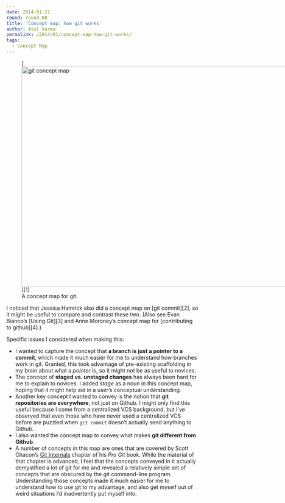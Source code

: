 ```yaml
---
date: 2014-01-21
round: round-08
title: 'Concept map: how git works'
author: Atul Varma
permalink: /2014/01/concept-map-how-git-works/
tags:
  - Concept Map
---
```

<figure id="attachment_5533" style="width: 707px;" class="wp-caption alignnone">[<img src="http://teaching.software-carpentry.org/wp-content/uploads/2014/01/git-concept-map-1024x836.jpg" alt="git concept map" width="707" height="577" class="size-large wp-image-5533" />][1]<figcaption class="wp-caption-text">A concept map for git.</figcaption></figure> 
I noticed that Jessica Hamrick also did a concept map on [git commit][2], so it might be useful to compare and contrast these two. (Also see Evan Bianco&#8217;s [Using Git][3] and Anne Moroney&#8217;s concept map for [contributing to github][4].)

Specific issues I considered when making this:

*   I wanted to capture the concept that **a branch is just a pointer to a commit**, which made it much easier for me to understand how branches work in git. Granted, this took advantage of pre-existing scaffolding in my brain about what a *pointer* is, so it might not be as useful to novices.
*   The concept of **staged vs. unstaged changes** has always been hard for me to explain to novices. I added *stage* as a noun in this concept map, hoping that it might help aid in a user&#8217;s conceptual understanding.
*   Another key concept I wanted to convey is the notion that **git repositories are everywhere**, not just on Github. I might only find this useful because I come from a centralized VCS background, but I&#8217;ve observed that even those who have never used a centralized VCS before are puzzled when `git commit` doesn&#8217;t actually send anything to Github.
*   I also wanted the concept map to convey what makes **git different from Github**.
*   A number of concepts in this map are ones that are covered by Scott Chacon&#8217;s [Git Internals][5] chapter of his *Pro Git* book. While the material of that chapter is advanced, I feel that the concepts conveyed in it actually demystified a lot of git for me and revealed a relatively simple set of concepts that are obscured by the git command-line program. Understanding those concepts made it much easier for me to understand how to use git to my advantage, and also get myself out of weird situations I&#8217;d inadvertently put myself into.

 [1]: http://teaching.software-carpentry.org/wp-content/uploads/2014/01/git-concept-map.jpg
 [2]: http://teaching.software-carpentry.org/2014/01/19/concept-map-git-commit/
 [3]: http://teaching.software-carpentry.org/2014/01/23/concept-map-using-git/
 [4]: http://teaching.software-carpentry.org/2014/01/22/concept-map-github-contribute-to-an-upstream-on-a-patch-branch/
 [5]: http://git-scm.com/book/en/Git-Internals
